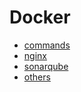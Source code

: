 # Docker

- [commands](./commands.md)
- [nginx](./nginx.md)
- [sonarqube](./sonarqube.md)
- [others](./others.md)